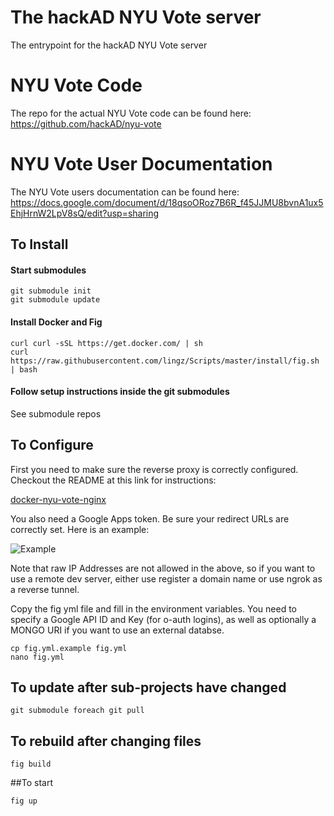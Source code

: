 The hackAD NYU Vote server
==========================

The entrypoint for the hackAD NYU Vote server

NYU Vote Code
=============

The repo for the actual NYU Vote code can be found here:
https://github.com/hackAD/nyu-vote

NYU Vote User Documentation
===========================

The NYU Vote users documentation can be found here:
https://docs.google.com/document/d/18qsoORoz7B6R_f45JJMU8bvnA1ux5EhjHrnW2LpV8sQ/edit?usp=sharing

## To Install

#### Start submodules

```
git submodule init
git submodule update
```

#### Install Docker and Fig

```
curl curl -sSL https://get.docker.com/ | sh
curl https://raw.githubusercontent.com/lingz/Scripts/master/install/fig.sh | bash
```

#### Follow setup instructions inside the git submodules

See submodule repos

## To Configure

First you need to make sure the reverse proxy is correctly configured. Checkout the README at this link for instructions:

[docker-nyu-vote-nginx](https://github.com/hackAD/docker-nyu-vote-nginx)

You also need a Google Apps token. Be sure your redirect URLs are correctly set. Here is an example:

![Example](http://i.imgur.com/njeMN9w.png)

Note that raw IP Addresses are not allowed in the above, so if you want to use a remote dev server, either use register a domain name or use ngrok as a reverse tunnel.

Copy the fig yml file and fill in the environment variables.
You need to specify a Google API ID and Key (for o-auth logins), as well as optionally
a MONGO URI if you want to use an external databse.

```
cp fig.yml.example fig.yml
nano fig.yml
```

## To update after sub-projects have changed

```
git submodule foreach git pull
```

## To rebuild after changing files

```
fig build
```

##To start

```
fig up
```
